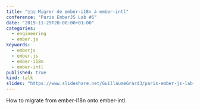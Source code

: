 ```yaml
---
title: "🇫🇷 Migrer de ember-i18n à ember-intl"
conference: "Paris EmberJS Lab #6"
date: "2019-11-29T20:00:00+01:00"
categories:
  - engineering
  - ember.js
keywords:
  - emberjs
  - ember.js
  - ember-i18n
  - ember-intl
published: true
kind: talk
slides: "https://www.slideshare.net/GuillaumeGrard3/paris-ember-js-lab-6-migrer-de-emberi18n-a-emberintl"
---
```


How to migrate from ember-l18n onto ember-intl.
